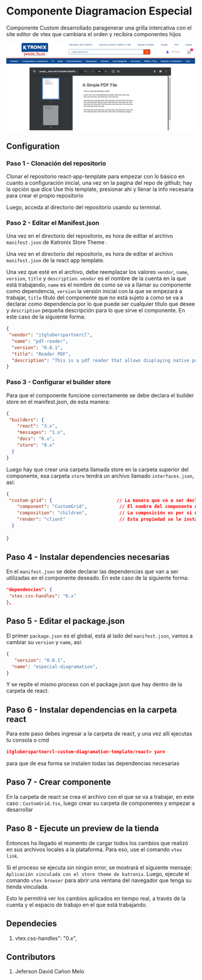 # Componente Diagramacion Especial

Componente Custom desarrollado paragenerar una grilla intercativa con el site editor de vtex que cambiara el orden y recibira componentes hijos


 <img src="https://github.com/JeferProgramer/katronix-clone/blob/main/assets/img/PDF.PNG" alt="pdf" align="center"/>

## Configuration 
### Paso 1 - Clonación del repositorio
Clonar el repositorio react-app-template para empezar con lo básico en cuanto a configuración inicial, una vez en la pagina del repo de github; hay la opción que dice Use this template, presionar ahí y llenar la info necesaria para crear el propio repositorio

Luego, acceda al directorio del repositorio usando su terminal.

### Paso 2 - Editar el Manifest.json
Una vez en el directorio del repositorio, es hora de editar el archivo `manifest.json` de Katronix Store Theme . 

Una vez en el directorio del repositorio, es hora de editar el archivo `manifest.json` de la react app template.

Una vez que esté en el archivo, debe reemplazar los valores `vendor`, `name`, `version`, `title` y `description`. `vendor` es el nombre de la cuenta en la que está trabajando, `name` es el nombre de como se va a llamar su componente como dependencia, `version` la versión inicial con la que se empezará a trabajar, `title` título del componente que no está sujeto a como se va a declarar como dependencia por lo que puede ser cualquier título que desee y `description` pequeña descripción para lo que sirve el componente. En este caso de la siguiente forma:


```json
{
 "vendor": "itgloberspartnercl",
  "name": "pdf-reader",
  "version": "0.0.1",
  "title": "Reader PDF",
  "description": "This is a pdf reader that allows displaying native pdfs in vtex      io",
}
```


### Paso 3 - Configurar el builder store

Para que el componente funcione correctamente se debe declara el builder store en el manifest.json, de esta manera:
```json
{
 "builders": {
    "react": "3.x",
    "messages": "1.x",
    "docs": "0.x",
    "store": "0.x"
  }
}
```
Luego hay que crear una carpeta llamada store en la carpeta superior del componente, esa carpeta `store` tendrá un archivo llamado `interfaces.json`, así:
```json
{
 "custom-grid": {                        // La manera que va a ser declarada el componente en la app vtex, este nombre puede ser diferente al name de como lo llamaste en el manifest.json
    "component": "CustomGrid",            // El nombre del componente del que éste va a ser alimentado
    "composition": "children",            // La composición es por si nuestro componente va a aceptar children's
    "render": "client"                    // Esta propiedad se le instaura si sólo va a ser utilizada por el cliente
  }
  
}
```

## Paso 4 - Instalar dependencies necesarias

En el `manifest.json` se debe declarar las dependencias que van a ser utilizadas en el componente deseado. En este caso de la siguiente forma:

```json
"dependencies": {
 "vtex.css-handles": "0.x"
},
```

## Paso 5 - Editar el package.json

El primer `package.json` es el global, está al lado del `manifest.json`, vamos a cambiar su `version` y `name`, así:

```json
{
   "version": "0.0.1",
  "name": "especial-diagramation",
}
```
Y se repite el mismo proceso con el package.json que hay dentro de la carpeta de react.

## Paso 6 - Instalar dependencias en la carpeta react

Para este paso debes ingresar a la carpeta de react, y una vez allí ejecutas tu consola o cmd

```json
itgloberspartnercl-custom-diagramation-template/react> yarn
```
para que de esa forma se instalen todas las dependencias necesarias

## Paso 7 - Crear componente
En la carpeta de react se crea el archivo con el que se va a trabajar, en este caso : `CustomGrid.tsx`, luego crear su carpeta de componentes y empezar a desarrollar

## Paso 8 - Ejecute un preview de la tienda

Entonces ha llegado el momento de cargar todos los cambios que realizó en sus archivos locales a la plataforma. Para eso, use el comando `vtex link`.

Si el proceso se ejecuta sin ningún error, se mostrará el siguiente mensaje: `Aplicación vinculada con el store theme de katronix`. Luego, ejecute el comando `vtex browser` para abrir una ventana del navegador que tenga su tienda vinculada.

Esto le permitirá ver los cambios aplicados en tiempo real, a través de la cuenta y el espacio de trabajo en el que está trabajando.

## Dependecies
1. vtex.css-handles": "0.x",

## Contributors
1. Jeferson David Cañon Melo
